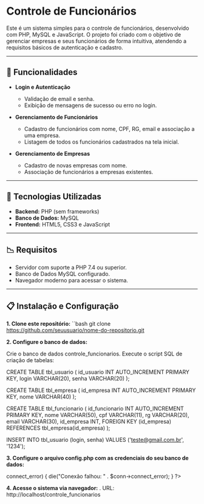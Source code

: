 # Controle de Funcionários

Este é um sistema simples para o controle de funcionários, desenvolvido com PHP, MySQL e JavaScript. O projeto foi criado com o objetivo de gerenciar empresas e seus funcionários de forma intuitiva, atendendo a requisitos básicos de autenticação e cadastro.

---

## 🚀 Funcionalidades

- **Login e Autenticação**
  - Validação de email e senha.
  - Exibição de mensagens de sucesso ou erro no login.

- **Gerenciamento de Funcionários**
  - Cadastro de funcionários com nome, CPF, RG, email e associação a uma empresa.
  - Listagem de todos os funcionários cadastrados na tela inicial.

- **Gerenciamento de Empresas**
  - Cadastro de novas empresas com nome.
  - Associação de funcionários a empresas existentes.

---

## 🔧 Tecnologias Utilizadas

- **Backend:** PHP (sem frameworks)
- **Banco de Dados:** MySQL
- **Frontend:** HTML5, CSS3 e JavaScript

---

## 📉 Requisitos

- Servidor com suporte a PHP 7.4 ou superior.
- Banco de Dados MySQL configurado.
- Navegador moderno para acessar o sistema.

---

## 📋 Instalação e Configuração

**1. Clone este repositório:**
   ``bash
   git clone https://github.com/seuusuario/nome-do-repositorio.git

**2. Configure o banco de dados:**

Crie o banco de dados controle_funcionarios.
Execute o script SQL de criação de tabelas:

CREATE TABLE tbl_usuario (
    id_usuario INT AUTO_INCREMENT PRIMARY KEY,
    login VARCHAR(20),
    senha VARCHAR(20)
);

CREATE TABLE tbl_empresa (
    id_empresa INT AUTO_INCREMENT PRIMARY KEY,
    nome VARCHAR(40)
);

CREATE TABLE tbl_funcionario (
    id_funcionario INT AUTO_INCREMENT PRIMARY KEY,
    nome VARCHAR(50),
    cpf VARCHAR(11),
    rg VARCHAR(20),
    email VARCHAR(30),
    id_empresa INT,
    FOREIGN KEY (id_empresa) REFERENCES tbl_empresa(id_empresa)
);

INSERT INTO tbl_usuario (login, senha) VALUES ('teste@gmail.com.br', '1234');

**3. Configure o arquivo config.php com as credenciais do seu banco de dados:**

<?php
$host = 'localhost';
$user = 'seu_usuario';
$password = 'sua_senha';
$dbname = 'controle_funcionarios';
$conn = new mysqli($host, $user, $password, $dbname);
if ($conn->connect_error) {
    die("Conexão falhou: " . $conn->connect_error);
}
?>

**4. Acesse o sistema via navegador:**
 .  URL: http://localhost/controle_funcionarios



